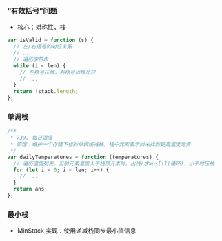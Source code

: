 ### “有效括号”问题

- 核心：对称性，栈

```javascript
var isValid = function (s) {
  // 左/右括号的对应关系
  // ...
  // 遍历字符串
  while (i < len) {
    // 左括号压栈，右括号出栈比较
    // ...
  }
  return !stack.length;
};
```

### 单调栈

```javascript
/**
 * 739. 每日温度
 * 原理：维护一个存储下标的单调递减栈，栈中元素表示尚未找到更高温度元素
 */
var dailyTemperatures = function (temperatures) {
  // 遍历温度列表，当前元素温度大于栈顶元素时，出栈/求ans[i](循环)，小于时压栈
  for (let i = 0; i < len; i++) {
    // ...
  }
  return ans;
};
```

### 最小栈

- MinStack 实现：使用递减栈同步最小值信息
